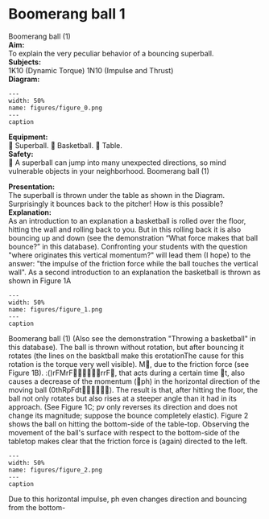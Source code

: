 # Boomerang ball  1  
 Boomerang ball (1)   
<b> Aim: </b>  
 To explain the very peculiar behavior of a bouncing superball.    
<b> Subjects: </b>  
 1K10 (Dynamic Torque) 1N10 (Impulse and Thrust)   
<b> Diagram: </b>  
   
```{figure} figures/figure_0.png  
---  
width: 50%  
name: figures/figure_0.png  
---  
caption  
``` 
     
<b> Equipment: </b>  
  Superball.  Basketball.  Table.   
<b> Safety: </b>  
  A superball can jump into many unexpected directions, so mind vulnerable objects in your neighborhood. Boomerang ball (1)
    
<b> Presentation: </b>  
 The superball is thrown under the table as shown in the Diagram. Surprisingly it bounces back to the pitcher! How is this possible?   
<b> Explanation: </b>  
 As an introduction to an explanation a basketball is rolled over the floor, hitting the wall and rolling back to you. But in this rolling back it is also bouncing up and down (see the demonstration “What force makes that ball bounce?” in this database). Confronting your students with the question "where originates this vertical momentum?" will lead them (I hope) to the answer: "the impulse of the friction force while the ball touches the vertical wall".  As a second introduction to an explanation the basketball is thrown as shown in Figure 1A   
```{figure} figures/figure_1.png  
---  
width: 50%  
name: figures/figure_1.png  
---  
caption  
``` 
 Boomerang ball (1) (Also see the demonstration "Throwing a basketball" in this database). The ball is thrown without rotation, but after bouncing it rotates (the lines on the basktball make this erotationThe cause for this rotation is the torque very well visible). M, due to the friction force  (see Figure 1B). :()rFMrFrrF, that acts during a certain time t, also causes a decrease of the momentum (ph) in the horizontal direction of the moving ball (0thRpFdt). The result is that, after hitting the floor, the ball not only rotates but also rises at a steeper angle than it had in its approach. (See Figure 1C; pv only reverses its direction and does not change its magnitude; suppose the bounce completely elastic). Figure 2 shows the ball on hitting the bottom-side of the table-top. Observing the movement of the ball's surface with respect to the bottom-side of the tabletop makes clear that the friction force is (again) directed to the left.     
```{figure} figures/figure_2.png  
---  
width: 50%  
name: figures/figure_2.png  
---  
caption  
``` 
 Due to this horizontal impulse, ph even changes direction and bouncing from the bottom-